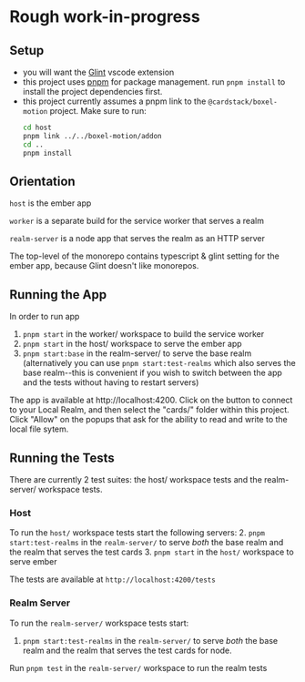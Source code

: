 # Rough work-in-progress

## Setup

- you will want the [Glint](https://marketplace.visualstudio.com/items?itemName=typed-ember.glint-vscode) vscode extension
- this project uses [pnpm](https://pnpm.io/) for package management. run `pnpm install` to install the project dependencies first.
- this project currently assumes a pnpm link to the `@cardstack/boxel-motion` project. Make sure to run:
    ```sh
    cd host
    pnpm link ../../boxel-motion/addon
    cd ..
    pnpm install
    ```

## Orientation

`host` is the ember app

`worker` is a separate build for the service worker that serves a realm

`realm-server` is a node app that serves the realm as an HTTP server

The top-level of the monorepo contains typescript & glint setting for the ember app, because Glint doesn't like monorepos.


## Running the App
In order to run app
1. `pnpm start` in the worker/ workspace to build the service worker
2. `pnpm start` in the host/ workspace to serve the ember app
3. `pnpm start:base` in the realm-server/ to serve the base realm (alternatively you can use `pnpm start:test-realms` which also serves the base realm--this is convenient if you wish to switch between the app and the tests without having to restart servers)

The app is available at http://localhost:4200. Click on the button to connect to your Local Realm, and then select the "cards/" folder within this project. Click "Allow" on the popups that ask for the ability to read and write to the local file sytem.

## Running the Tests
There are currently 2 test suites: the host/ workspace tests and the realm-server/ workspace tests.

### Host
To run the `host/` workspace tests start the following servers:
2. `pnpm start:test-realms` in the `realm-server/` to serve _both_ the base realm and the realm that serves the test cards
3. `pnpm start` in the `host/` workspace to serve ember

The tests are available at `http://localhost:4200/tests`

### Realm Server
To run the `realm-server/` workspace tests start:
1. `pnpm start:test-realms` in the `realm-server/` to serve _both_ the base realm and the realm that serves the test cards for node.

Run `pnpm test` in the `realm-server/` workspace to run the realm tests
